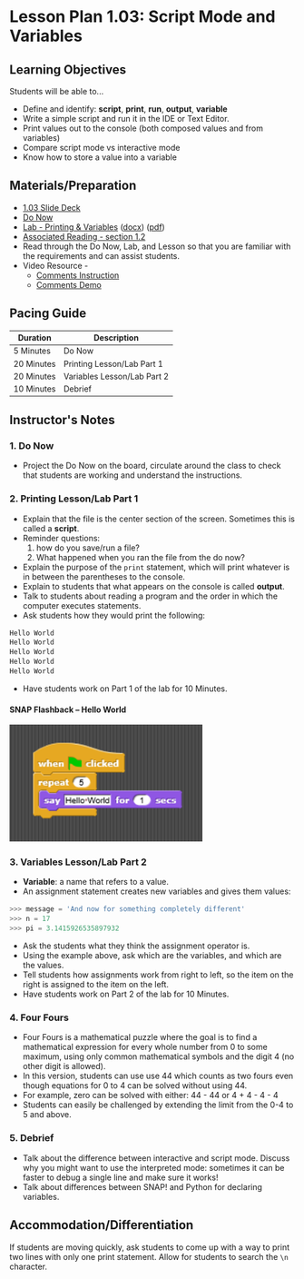 # Lesson Plan 1.03: Script Mode and Variables

## Learning Objectives

Students will be able to...

* Define and identify: **script**, **print**, **run**, **output**, **variable**
* Write a simple script and run it in the IDE or Text Editor.
* Print values out to the console (both composed values and from variables)
* Compare script mode vs interactive mode
* Know how to store a value into a variable

## Materials/Preparation

* [1.03 Slide Deck](https://github.com/TEALSK12/2nd-semester-introduction-to-computer-science/raw/master/units/1_unit/slidedecks/Intro%20Python%201.03%20TEALS.pptx)
* [Do Now][]
* [Lab - Printing & Variables][] ([docx][]) ([pdf][])
* [Associated Reading - section 1.2](https://tealsk12.github.io/2nd-semester-introduction-to-computer-science/readings.md#associatedreadings/1.2)
* Read through the Do Now, Lab, and Lesson so that you are familiar with the requirements and can assist students.
* Video Resource -
  * [Comments Instruction](https://youtu.be/kEuVvUc1Zec)
  * [Comments Demo](https://youtu.be/fbek7n6ecWM)

## Pacing Guide

| **Duration**   |     **Description**    |
| ---------- | ------------------ |
| 5 Minutes  | Do Now             |
| 20 Minutes | Printing Lesson/Lab Part 1   |
| 20 Minutes | Variables Lesson/Lab Part 2   |
| 10 Minutes | Debrief         |

## Instructor's Notes

### 1. Do Now

* Project the Do Now on the board, circulate around the class to check that students are working and understand the instructions.

### 2. Printing Lesson/Lab Part 1

* Explain that the file is the center section of the screen. Sometimes this is called a **script**.
* Reminder questions:
  1. how do you save/run a file?
  2. What happened when you ran the file from the do now?
* Explain the purpose of the `print` statement, which will print whatever is in between the parentheses to the console.
* Explain to students that what appears on the console is called **output**.
* Talk to students about reading a program and the order in which the computer executes statements.
* Ask students how they would print the following:

```python
Hello World
Hello World
Hello World
Hello World
Hello World
```

* Have students work on Part 1 of the lab for 10 Minutes.

#### SNAP Flashback – Hello World

![Hello World](HelloWorld-Code.png)

### 3. Variables Lesson/Lab Part 2

* **Variable**: a name that refers to a value.
* An assignment statement creates new variables and gives them values:

```python
>>> message = 'And now for something completely different'
>>> n = 17
>>> pi = 3.1415926535897932
```

* Ask the students what they think the assignment operator is.
* Using the example above, ask which are the variables, and which are the values.
* Tell students how assignments work from right to left, so the item on the right is assigned to the item on the left.
* Have students work on Part 2 of the lab for 10 Minutes.

### 4. Four Fours

* Four Fours is a mathematical puzzle where the goal is to find a mathematical expression for every whole number from 0 to some maximum, using only common mathematical symbols and the digit 4 (no other digit is allowed).
* In this version, students can use use 44 which counts as two fours even though equations for 0 to 4 can be solved without using 44.
* For example, zero can be solved with either: 44 - 44 or 4 + 4 - 4 - 4
* Students can easily be challenged by extending the limit from the 0-4 to 5 and above.

### 5. Debrief

* Talk about the difference between interactive and script mode. Discuss why you might want to use the interpreted mode: sometimes it can be faster to debug a single line and make sure it works!
* Talk about differences between SNAP! and Python for declaring variables.

## Accommodation/Differentiation

If students are moving quickly, ask students to come up with a way to print two lines with only one print statement. Allow for students to search the `\n` character.

[Lab - Printing & Variables]:lab.md
[Do Now]:do_now.md

[pdf]: https://github.com/TEALSK12/2nd-semester-introduction-to-computer-science/raw/master/units/1_unit/03_lesson/lab.pdf
[docx]: https://github.com/TEALSK12/2nd-semester-introduction-to-computer-science/raw/master/units/1_unit/03_lesson/lab.docx
